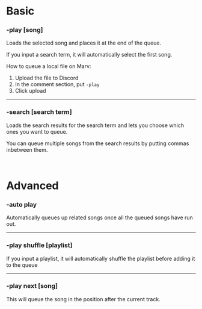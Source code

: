 # Basic

### -play [song]
Loads the selected song and places it at the end of the queue.

If you input a search term, it will automatically select the first song.

How to queue a local file on Marv:
1. Upload the file to Discord
2. In the comment section, put `-play`
3. Click upload

---

### -search [search term]
Loads the search results for the search term and lets you choose which ones you want to queue.

You can queue multiple songs from the search results by putting commas inbetween them.

<br>

# Advanced

### -auto play
Automatically queues up related songs once all the queued songs have run out.

---

### -play shuffle [playlist]
If you input a playlist, it will automatically shuffle the playlist before adding it to the queue

---

### -play next [song]
This will queue the song in the position after the current track.